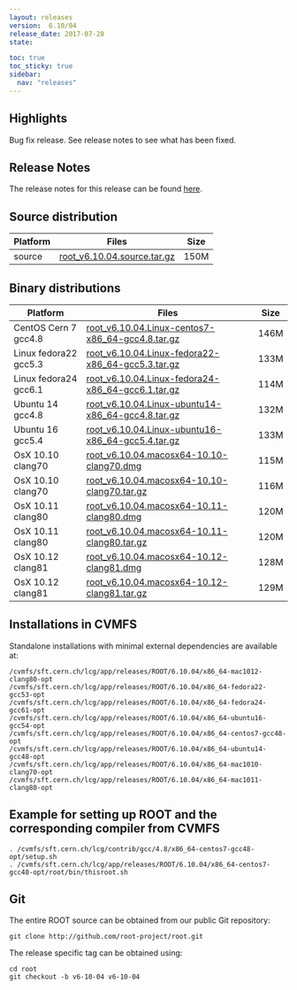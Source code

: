 ```yaml
---
layout: releases
version:  6.10/04
release_date: 2017-07-28
state:

toc: true
toc_sticky: true
sidebar:
  nav: "releases"
---
```



## Highlights

Bug fix release. See release notes to see what has been fixed.

## Release Notes

The release notes for this release can be found [here](https://root.cern.ch/doc/v610/release-notes.html#release-6.1004).

## Source distribution

| Platform       | Files | Size |
|-----------|-------|-----|
| source | [root_v6.10.04.source.tar.gz](https://root.cern.ch/download/root_v6.10.04.source.tar.gz) | 150M |


## Binary distributions

| Platform       | Files | Size |
|-----------|-------|-----|
| CentOS Cern 7 gcc4.8 | [root_v6.10.04.Linux-centos7-x86_64-gcc4.8.tar.gz](https://root.cern.ch/download/root_v6.10.04.Linux-centos7-x86_64-gcc4.8.tar.gz) | 146M |
| Linux fedora22 gcc5.3 | [root_v6.10.04.Linux-fedora22-x86_64-gcc5.3.tar.gz](https://root.cern.ch/download/root_v6.10.04.Linux-fedora22-x86_64-gcc5.3.tar.gz) | 133M |
| Linux fedora24 gcc6.1 | [root_v6.10.04.Linux-fedora24-x86_64-gcc6.1.tar.gz](https://root.cern.ch/download/root_v6.10.04.Linux-fedora24-x86_64-gcc6.1.tar.gz) | 114M |
| Ubuntu 14 gcc4.8 | [root_v6.10.04.Linux-ubuntu14-x86_64-gcc4.8.tar.gz](https://root.cern.ch/download/root_v6.10.04.Linux-ubuntu14-x86_64-gcc4.8.tar.gz) | 132M |
| Ubuntu 16 gcc5.4 | [root_v6.10.04.Linux-ubuntu16-x86_64-gcc5.4.tar.gz](https://root.cern.ch/download/root_v6.10.04.Linux-ubuntu16-x86_64-gcc5.4.tar.gz) | 133M |
| OsX 10.10 clang70 | [root_v6.10.04.macosx64-10.10-clang70.dmg](https://root.cern.ch/download/root_v6.10.04.macosx64-10.10-clang70.dmg) | 115M |
| OsX 10.10 clang70 | [root_v6.10.04.macosx64-10.10-clang70.tar.gz](https://root.cern.ch/download/root_v6.10.04.macosx64-10.10-clang70.tar.gz) | 116M |
| OsX 10.11 clang80 | [root_v6.10.04.macosx64-10.11-clang80.dmg](https://root.cern.ch/download/root_v6.10.04.macosx64-10.11-clang80.dmg) | 120M |
| OsX 10.11 clang80 | [root_v6.10.04.macosx64-10.11-clang80.tar.gz](https://root.cern.ch/download/root_v6.10.04.macosx64-10.11-clang80.tar.gz) | 120M |
| OsX 10.12 clang81 | [root_v6.10.04.macosx64-10.12-clang81.dmg](https://root.cern.ch/download/root_v6.10.04.macosx64-10.12-clang81.dmg) | 128M |
| OsX 10.12 clang81 | [root_v6.10.04.macosx64-10.12-clang81.tar.gz](https://root.cern.ch/download/root_v6.10.04.macosx64-10.12-clang81.tar.gz) | 129M |



## Installations in CVMFS

Standalone installations with minimal external dependencies are available at:
~~~
/cvmfs/sft.cern.ch/lcg/app/releases/ROOT/6.10.04/x86_64-mac1012-clang80-opt
/cvmfs/sft.cern.ch/lcg/app/releases/ROOT/6.10.04/x86_64-fedora22-gcc53-opt
/cvmfs/sft.cern.ch/lcg/app/releases/ROOT/6.10.04/x86_64-fedora24-gcc61-opt
/cvmfs/sft.cern.ch/lcg/app/releases/ROOT/6.10.04/x86_64-ubuntu16-gcc54-opt
/cvmfs/sft.cern.ch/lcg/app/releases/ROOT/6.10.04/x86_64-centos7-gcc48-opt
/cvmfs/sft.cern.ch/lcg/app/releases/ROOT/6.10.04/x86_64-ubuntu14-gcc48-opt
/cvmfs/sft.cern.ch/lcg/app/releases/ROOT/6.10.04/x86_64-mac1010-clang70-opt
/cvmfs/sft.cern.ch/lcg/app/releases/ROOT/6.10.04/x86_64-mac1011-clang80-opt
~~~


## Example for setting up ROOT and the corresponding compiler from CVMFS

~~~
. /cvmfs/sft.cern.ch/lcg/contrib/gcc/4.8/x86_64-centos7-gcc48-opt/setup.sh
. /cvmfs/sft.cern.ch/lcg/app/releases/ROOT/6.10.04/x86_64-centos7-gcc48-opt/root/bin/thisroot.sh
~~~

## Git

The entire ROOT source can be obtained from our public Git repository:

~~~
git clone http://github.com/root-project/root.git
~~~
The release specific tag can be obtained using:
~~~
cd root
git checkout -b v6-10-04 v6-10-04
~~~

